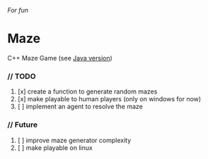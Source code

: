 *For fun*

# Maze
C++ Maze Game (see [Java version](https://github.com/vitorOta/MazeFX))

### // TODO
1. [x] create a function to generate random mazes
2. [x] make playable to human players (only on windows for now)
3. [ ] implement an agent to resolve the maze 


### // Future
1. [ ] improve maze generator complexity
1. [ ] make playable on linux
